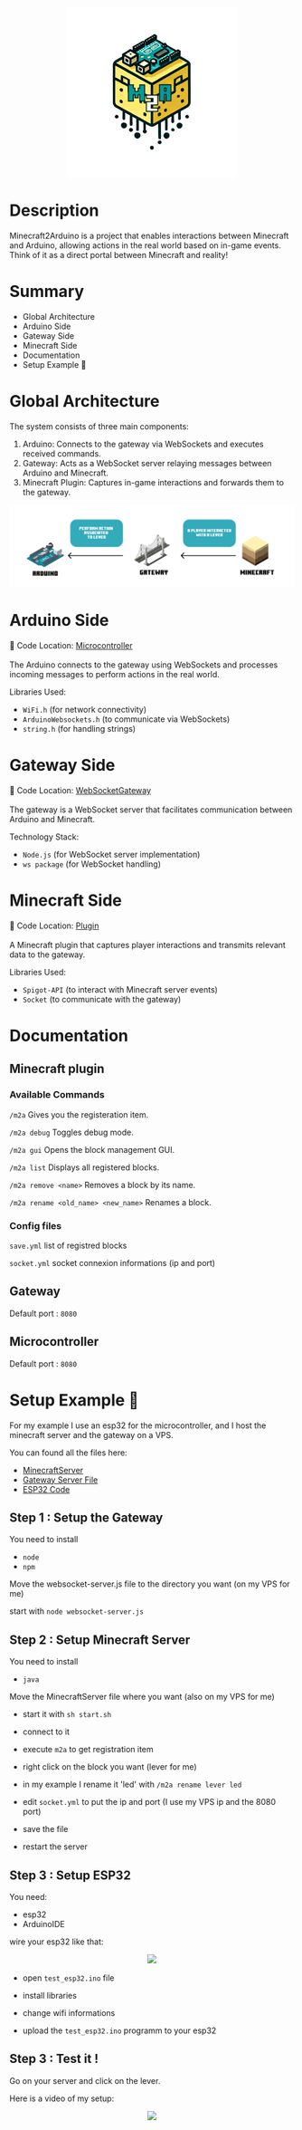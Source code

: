 <p align="center">
  <img src="doc/m2a_logo_txt.png" width="300" height="300" />
</p>

# Description

Minecraft2Arduino is a project that enables interactions between Minecraft and Arduino, allowing actions in the real world based on in-game events. Think of it as a direct portal between Minecraft and reality!


# Summary

- Global Architecture
- Arduino Side
- Gateway Side
- Minecraft Side
- Documentation
- Setup Example 🚀
  
# Global Architecture
The system consists of three main components: <br>
  1. Arduino: Connects to the gateway via WebSockets and executes received commands. <br>
  2. Gateway: Acts as a WebSocket server relaying messages between Arduino and Minecraft. <br>
  3. Minecraft Plugin: Captures in-game interactions and forwards them to the gateway. <br>

<p align="center">
  <img src="doc/architecture.png" />
</p>

# Arduino Side
📂 Code Location: [Microcontroller](./Microcontroller)
<br><br>
The Arduino connects to the gateway using WebSockets and processes incoming messages to perform actions in the real world.

Libraries Used:
- ```WiFi.h``` (for network connectivity)
- ```ArduinoWebsockets.h``` (to communicate via WebSockets)
- ```string.h``` (for handling strings)

# Gateway Side
📂 Code Location: [WebSocketGateway](./WebSocketGateway)
<br><br>
The gateway is a WebSocket server that facilitates communication between Arduino and Minecraft.

Technology Stack:
- ```Node.js``` (for WebSocket server implementation)
- ```ws package``` (for WebSocket handling)

# Minecraft Side
📂 Code Location: [Plugin](./MinecraftPlugin)
<br><br>
A Minecraft plugin that captures player interactions and transmits relevant data to the gateway.

Libraries Used:
- ```Spigot-API``` (to interact with Minecraft server events)
- ```Socket``` (to communicate with the gateway)

# Documentation

## Minecraft plugin 
### Available Commands

```/m2a``` Gives you the registeration item.

```/m2a debug``` Toggles debug mode.

```/m2a gui``` Opens the block management GUI.

```/m2a list``` Displays all registered blocks.

```/m2a remove <name>``` Removes a block by its name.

```/m2a rename <old_name> <new_name>``` Renames a block.

### Config files

```save.yml``` list of registred blocks

```socket.yml``` socket connexion informations (ip and port)

## Gateway

Default port : ```8080```

## Microcontroller

Default port : ```8080```

# Setup Example 🚀

For my example I use an esp32 for the microcontroller, and I host the minecraft server and the gateway on a VPS. 

You can found all the files here:

- [MinecraftServer](./MinecraftServer)
- [Gateway Server File](./WebSocketGateway/websocket-server.js)
- [ESP32 Code](./Microcontroller/esp32_test.ino)

## Step 1 : Setup the Gateway

You need to install


- ```node```
- ```npm```


Move the websocket-server.js file to the directory you want (on my VPS for me)


start with ```node websocket-server.js```

## Step 2 : Setup Minecraft Server

You need to install


- ```java```

Move the MinecraftServer file where you want (also on my VPS for me)

- start it with ```sh start.sh```

- connect to it

- execute ```m2a``` to get registration item

- right click on the block you want (lever for me)

- in my example I rename it 'led' with ```/m2a rename lever led```

- edit ```socket.yml``` to put the ip and port (I use my VPS ip and the 8080 port)

- save the file

- restart the server

## Step 3 : Setup ESP32

You need:
- esp32
- ArduinoIDE

wire your esp32 like that:
<p align="center">
  <img src="doc/wiring.png" />
</p>

- open ```test_esp32.ino``` file

- install libraries

- change wifi informations

- upload the ```test_esp32.ino``` programm to your esp32

## Step 3 : Test it !

Go on your server and click on the lever.

Here is a video of my setup: 

<p align="center">
<a href="https://youtube.com/shorts/bxLiSwCMI2g?si=RsrDmeEY2oU_znCO">
  <img src="./doc/miniature.png" width="200">
</a>
</p>



